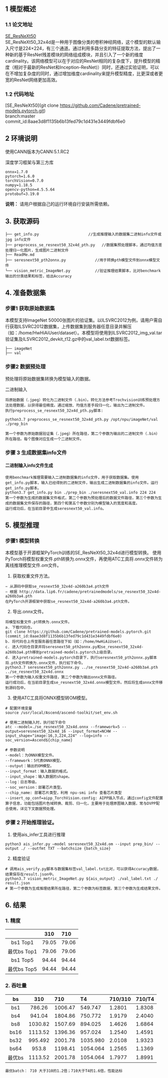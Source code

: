 ## 1 模型概述
### 1.1 论文地址
[SE_ResNeXt50](https://arxiv.org/abs/1611.05431)  
SE_ResNeXt50_32x4d是一种用于图像分类的卷积神经网络，这个模型的默认输入尺寸是224×224，有三个通道。通过利用多路分支的特征提取方法，提出了一种新的基于ResNet残差模块的网络组成模块，并且引入了一个新的维度cardinality。该网络模型可以在于对应的ResNet相同的复杂度下，提升模型的精度（相对于最新的ResNet和Inception-ResNet)）同时，还通过实验证明，可以在不增加复杂度的同时，通过增加维度cardinality来提升模型精度，比更深或者更宽的ResNet网络更加高效。
### 1.2 代码地址
[SE_ResNeXt50](git clone https://github.com/Cadene/pretrained-models.pytorch.git)  
branch:master   
commit_id:8aae3d8f1135b6b13fed79c1d431e3449fdbf6e0 
  
## 2 环境说明
使用CANN版本为CANN:5.1.RC2

深度学习框架与第三方库
```
onnx=1.7.0
pytorch=1.6.0
torchVision=0.7.0
numpy=1.18.5
opencv-python=4.5.5.64
protobuf=3.19.0
```
**说明：** 
请用户根据自己的运行环境自行安装所需依赖。
## 3. 获取源码
```text
├── get_info.py                      //生成推理输入的数据集二进制info文件或jpg info文件
├── preprocess_se_resnext50_32x4d_pth.py   //数据集预处理脚本，通过均值方差处理归一化图片，生成图片二进制文件
├── ReadMe.md
├── seresnext50_pth2onnx.py             //用于转换pth模型文件到onnx模型文件
└── vision_metric_ImageNet.py           //验证推理结果脚本，比对benchmark输出的分类结果和标签，给出Accuracy
```
## 4. 准备数据集
### 步骤1 获取原始数据集
本模型支持ImageNet 50000张图片的验证集。以ILSVRC2012为例，请用户需自行获取ILSVRC2012数据集，上传数据集到服务器任意目录并解压（如：/home/HwHiAiUser/dataset）。本模型将使用到ILSVRC2012_img_val.tar验证集及ILSVRC2012_devkit_t12.gz中的val_label.txt数据标签。
```text
├── imageNet
├── val
```
### 步骤2 数据预处理
预处理将原始数据集转换为模型输入的数据。

 二进制输入
```text
将原始数据（.jpeg）转化为二进制文件（.bin）。转化方法参考Trochvision训练预处理方法处理数据，以获得最佳精度。通过缩放、均值方差手段归一化，输出为二进制文件。
执行preprocess_se_resnext50_32x4d_pth.py脚本:

python3.7 preprocess_se_resnext50_32x4d_pth.py /opt/npu/imageNet/val ./prep_bin

第一个参数为原始数据验证集（.jpeg）所在路径，第二个参数为输出的二进制文件（.bin）所在路径。每个图像对应生成一个二进制文件。
```

### 步骤 3 生成数据集info文件

####  二进制输入info文件生成
```text
使用benchmark推理需要输入二进制数据集的info文件，用于获取数据集。使用get_info.py脚本，输入已经得到的二进制文件，输出生成二进制数据集的info文件。运行get_info.py脚本。
python3.7 get_info.py bin ./prep_bin ./seresnext50_val.info 224 224
第一个参数为生成的数据集文件格式，第二个参数为预处理后的数据文件路径，第三个参数为生成的数据集文件保存的路径，第四个和第五个参数分别为模型输入的宽度和高度。
运行成功后，在当前目录中生成seresnext50_val.info。
```

## 5. 模型推理
### 步骤1 模型转换
本模型基于开源框架PyTorch训练的SE_ResNeXt50_32x4d进行模型转换。
使用PyTorch将模型权重文件.pth转换为.onnx文件，再使用ATC工具将.onnx文件转为离线推理模型文件.om文件。
1. 获取权重文件方法。
```text
− 从源码中获取se_resnext50_32x4d-a260b3a4.pth文件
− 根据 http://data.lip6.fr/cadene/pretrainedmodels/se_resnext50_32x4d-a260b3a4.pth 
在PyTorch开源框架中获取se_resnext50_32x4d-a260b3a4.pth文件。
```
2.	导出.onnx文件。
```text
将模型权重文件.pt转换为.onnx文件。
a. 下载代码仓。
git clone https://github.com/Cadene/pretrained-models.pytorch.git (commit_id:8aae3d8f1135b6b13fed79c1d431e3449fdbf6e0)
b. 将代码仓上传至服务器任意路径下如（如：/home/HwHiAiUser）。
c. 进入代码仓目录并将seresnext50_pth2onnx.py和se_resnext50_32x4d-a260b3a4.pth移到pretrained-models.pytorch上级目录。
d. 进入pretrained-models.pytorch目录下，执行seresnext50_pth2onnx.py脚本将.pth文件转换为.onnx文件，执行如下命令。
python3.7 seresnext50_pth2onnx.py ../se_resnext50_32x4d-a260b3a4.pth ../se_resnext50_32x4d.onnx
第一个参数为输入权重文件路径，第二个参数为输出onnx文件路径。
运行成功后，在当前目录生成se_resnext50_32x4d.onnx模型文件。然后将生成onnx文件移到源码包中。
```

3.	使用ATC工具将ONNX模型转OM模型。
```shell
# 配置环境变量
source /usr/local/Ascend/ascend-toolkit/set_env.sh

# 使用二进制输入时，执行如下命令
atc --model=./se_resnext50_32x4d.onnx --framework=5 --output=seresnext50_32x4d_16 --input_format=NCHW --input_shape="image:16,3,224,224" --log=info --soc_version=Ascend${chip_name}

# 参数说明
--model：为ONNX模型文件。
--framework：5代表ONNX模型。
--output：输出的OM模型。
--input_format：输入数据的格式。
--input_shape：输入数据的shape。
--log：日志等级。
--soc_version：部署芯片类型。
--chip_name: 部署芯片类型，利用 npu-smi info 查看芯片类型
--insert_op_conf=aipp_TorchVision.config: AIPP插入节点，通过config文件配置算子信息，功能包括图片色域转换、裁剪、归一化，主要用于处理原图输入数据，常与DVPP配合使用，详见下文数据预处理。
```

### 步骤 2 开始推理验证。
1. 使用ais_infer工具进行推理
```shell
python3 ais_infer.py –model seresnext50_32x4d.om --input prep_bin/ --output ./ --outfmt TXT --batchsize {batch_size}
```
2. 精度验证
```shell
# 调用ais_verify.py脚本与数据集标签val_label.txt比对，可以获得Accuracy数据，结果保存在result.json中。
python3.7 vision_metric_ImageNet.py ${ais_output} ./val_label.txt ./ result.json
# 第一个参数为生成推理结果所在路径，第二个参数为标签数据，第三个参数为生成结果文件。
```


## 6. 结果
### 1. 精度

|           |  310  | 710 |
|:---------:|:-----:|:----|
| bs1 Top1  | 79.05 | 79.06   |
| 最优bs Top1 | 79.06 | 79.06   |
| bs1 Top5  | 94.44 | 94.44   |
| 最优bs Top5 | 94.44  | 94.44   |

### 2. 吞吐量
|  bs  |  310   | 710       | T4        | 710/310 | 710/T4  |
|:----:|:------:|:----------|:----------|:--------|:--------|
| bs1	 |786.26	 | 1006.47   | 549.747   | 1.2801  | 1.8308  |
| bs4	 | 941.04 | 1804.86   | 750.772   | 1.9179  | 2.4040  |
| bs8	 |1030.82 | 1507.69   | 894.025   | 1.4626	 | 1.6864  |
| bs16 |1113.52 | 1396.36   | 957.024   | 1.2540  | 1.4591  |
| bs32 |995.492 | 2001.78   | 1035.980	 | 2.0108  | 	1.9323 |
| bs64 | 953.8  | 1198.41   | 1054.064  | 1.2565  | 	1.1369 |
| 最优bs | 1113.52| 	2001.78	 | 1054.064  | 	1.7977 | 	1.8991 |
```text
最优batch： 710 大于310的1.2倍；710大于T4的1.6倍，性能达标
```